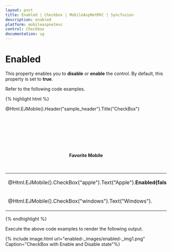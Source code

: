 ```yaml
---
layout: post
title: Enabled | Checkbox | MobileAspNetMVC | Syncfusion
description: enabled 
platform: mobileaspnetmvc
control: Checkbox
documentation: ug
---
```


# Enabled 

This property enables you to **disable** or **enable** the control. By default, this property is set to **true**.

Refer to the following code examples.

{% highlight html %}

@Html.EJMobile().Header("sample_header").Title("CheckBox")

<div align="center" style="padding-top: 100px">

<div>

<b>Favorite Mobile</b>

</div>

<br />

<table border="0" cellpadding="6">

<tr>

<td width="100px">

@Html.EJMobile().CheckBox("apple").Text("Apple").**Enabled(false)**

</td>



<td width="100px">

@Html.EJMobile().CheckBox("android").Text("Android")**.Enabled(false)**



</td>

</tr>

<tr>

<td width="100px">

@Html.EJMobile().CheckBox("windows").Text("Windows").

</td>



<td width="100px">

@Html.EJMobile().CheckBox("Bberry").Text("BlackBerry")

</td>



</tr>

</table>

</div>

{% endhighlight %}

Execute the above code examples to render the following output.

{% include image.html url="enabled-_images/enabled-_img1.png" Caption="CheckBox with Enable and Disable state"%}

